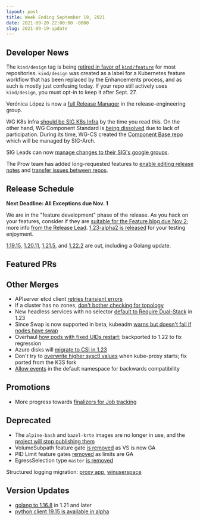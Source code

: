 ```yaml
---
layout: post
title: Week Ending September 19, 2021
date: 2021-09-20 22:00:00 -0000
slug: 2021-09-19-update
---
```


## Developer News

The `kind/design` tag is being [retired in favor of `kind/feature`](https://groups.google.com/g/kubernetes-dev/c/f6W68eS8xo0) for most repositories.  `kind/design` was created as a label for a Kubernetes feature workflow that has been replaced by the Enhancements process, and as such is mostly just confusing today.  If your repo still actively uses `kind/design`, you must opt-in to keep it after Sept. 27.

Verónica López is now a [full Release Manager](https://groups.google.com/g/kubernetes-dev/c/U8v-pYOw3bQ) in the release-engineering group.  

WG K8s Infra [should be SIG K8s Infra](https://groups.google.com/g/kubernetes-dev/c/FelvVkgbQrw) by the time you read this.  On the other hand, WG Component Standard is [being dissolved](https://groups.google.com/g/kubernetes-dev/c/_IN6H0m_QHk) due to lack of participation.  During its time, WG-CS created the [Component Base repo](https://github.com/kubernetes/component-base) which will be managed by SIG-Arch.

SIG Leads can now [manage changes to their SIG's google groups](https://groups.google.com/g/kubernetes-dev/c/DhPel8J8QiA).

The Prow team has added long-requested features to [enable editing release notes](https://github.com/kubernetes/test-infra/pull/23473) and [transfer issues between repos](https://github.com/kubernetes/test-infra/pull/23153).

## Release Schedule

**Next Deadline: All Exceptions due Nov. 1**

We are in the "feature development" phase of the release.  As you hack on your features, consider if they are [suitable for the Feature blog due Nov 2](https://docs.google.com/spreadsheets/d/1-u3kzOouB_DrQs2tCGIeCcuuqx3TyefqKF90FAD-2Q8/edit#gid=0); more info [from the Release Lead](https://groups.google.com/g/kubernetes-dev/c/9TAMqOEV-Qk).  [1.23-alpha2 is released](https://github.com/kubernetes/kubernetes/blob/master/CHANGELOG/CHANGELOG-1.23.md) for your testing enjoyment.

[1.19.15](https://github.com/kubernetes/kubernetes/blob/master/CHANGELOG/CHANGELOG-1.19.md), [1.20.11](https://github.com/kubernetes/kubernetes/blob/master/CHANGELOG/CHANGELOG-1.20.md), [1.21.5](https://github.com/kubernetes/kubernetes/blob/master/CHANGELOG/CHANGELOG-1.21.md), and [1.22.2](https://github.com/kubernetes/kubernetes/blob/master/CHANGELOG/CHANGELOG-1.22.md) are out, including a Golang update.

## Featured PRs


## Other Merges

* APIserver etcd client [retries transient errors](https://github.com/kubernetes/kubernetes/pull/105069)
* If a cluster has no zones, [don't bother checking for topology](https://github.com/kubernetes/kubernetes/pull/105046)
* New headless services with no selector [default to Require Dual-Stack](https://github.com/kubernetes/kubernetes/pull/104986) in 1.23
* Since Swap is now supported in beta, kubeadm [warns but doesn't fail if nodes have swap](https://github.com/kubernetes/kubernetes/pull/104854)
* Overhaul [how pods with fixed UIDs restart](https://github.com/kubernetes/kubernetes/pull/104847); backported to 1.22 to fix regression
* Azure disks will [migrate to CSI in 1.23](https://github.com/kubernetes/kubernetes/pull/104670)
* Don't try to [overwrite higher sysctl values](https://github.com/kubernetes/kubernetes/pull/103174) when kube-proxy starts; fix ported from the K3S fork
* [Allow events](https://github.com/kubernetes/kubernetes/pull/100125) in the default namespace for backwards compatibility

## Promotions

* More progress towards [finalizers for Job tracking](https://github.com/kubernetes/kubernetes/pull/104739)

## Deprecated

* The `alpine-bash` and `bazel-krte` images are no longer in use, and the [project will stop publishing them](https://github.com/kubernetes/test-infra/pull/23617)
* VolumeSubpath feature gate [is removed](https://github.com/kubernetes/kubernetes/pull/105090) as VS is now GA
* PID Limit feature gates [removed](https://github.com/kubernetes/kubernetes/pull/104163) as limits are GA
* EgressSelection type `master` [is removed](https://github.com/kubernetes/kubernetes/pull/102242)

Structured logging migration: [proxy app](https://github.com/kubernetes/kubernetes/pull/104928), [winuserspace](https://github.com/kubernetes/kubernetes/pull/105035)
 
## Version Updates

* [golang to 1.16.8](https://github.com/kubernetes/kubernetes/pull/104906) in 1.21 and later
* [python client 19.15 is available in alpha](https://groups.google.com/g/kubernetes-dev/c/N-8Du8kGKPM)
